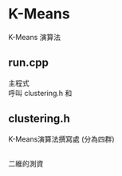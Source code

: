# K-Means
K-Means 演算法


## run.cpp
主程式  
呼叫 clustering.h 和



## clustering.h
K-Means演算法撰寫處
(分為四群)


##
二維的測資

